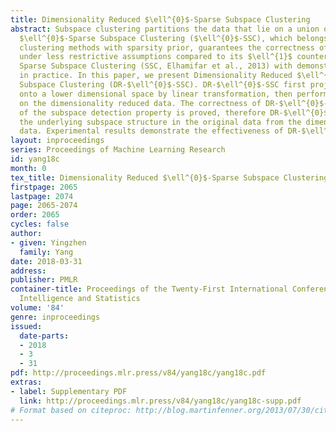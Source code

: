 ```yaml
---
title: Dimensionality Reduced $\ell^{0}$-Sparse Subspace Clustering
abstract: Subspace clustering partitions the data that lie on a union of subspaces.
  $\ell^{0}$-Sparse Subspace Clustering ($\ell^{0}$-SSC), which belongs to the subspace
  clustering methods with sparsity prior, guarantees the correctness of subspace clustering
  under less restrictive assumptions compared to its $\ell^{1}$ counterpart such as
  Sparse Subspace Clustering (SSC, Elhamifar et al., 2013) with demonstrated effectiveness
  in practice. In this paper, we present Dimensionality Reduced $\ell^{0}$-Sparse
  Subspace Clustering (DR-$\ell^{0}$-SSC). DR-$\ell^{0}$-SSC first projects the data
  onto a lower dimensional space by linear transformation, then performs $\ell^{0}$-SSC
  on the dimensionality reduced data. The correctness of DR-$\ell^{0}$-SSC in terms
  of the subspace detection property is proved, therefore DR-$\ell^{0}$-SSC recovers
  the underlying subspace structure in the original data from the dimensionality reduced
  data. Experimental results demonstrate the effectiveness of DR-$\ell^{0}$-SSC.
layout: inproceedings
series: Proceedings of Machine Learning Research
id: yang18c
month: 0
tex_title: Dimensionality Reduced $\ell^{0}$-Sparse Subspace Clustering
firstpage: 2065
lastpage: 2074
page: 2065-2074
order: 2065
cycles: false
author:
- given: Yingzhen
  family: Yang
date: 2018-03-31
address: 
publisher: PMLR
container-title: Proceedings of the Twenty-First International Conference on Artficial
  Intelligence and Statistics
volume: '84'
genre: inproceedings
issued:
  date-parts:
  - 2018
  - 3
  - 31
pdf: http://proceedings.mlr.press/v84/yang18c/yang18c.pdf
extras:
- label: Supplementary PDF
  link: http://proceedings.mlr.press/v84/yang18c/yang18c-supp.pdf
# Format based on citeproc: http://blog.martinfenner.org/2013/07/30/citeproc-yaml-for-bibliographies/
---
```

